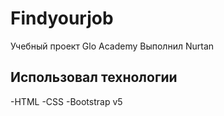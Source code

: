 # Findyourjob
Учебный проект Glo Academy
Выполнил Nurtan
## Использовал технологии
-HTML
-CSS
-Bootstrap v5
